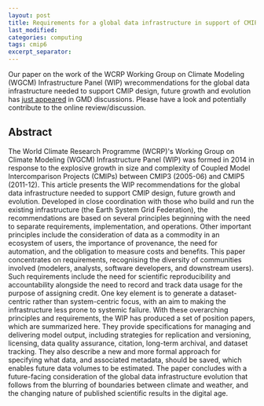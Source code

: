 ```yaml
---
layout: post
title: Requirements for a global data infrastructure in support of CMIP6
last_modified:
categories: computing
tags: cmip6
excerpt_separator:
---
```


Our paper on the work of the WCRP Working Group on Climate Modeling (WGCM) Infrastructure Panel (WIP) wrecommendations for the global data infrastructure needed to support CMIP design, future growth and evolution has [just appeared](https://www.geosci-model-dev-discuss.net/gmd-2018-52/) in GMD discussions.
Please have a look and potentially contribute to the online review/discussion.


Abstract
--------

The World Climate Research Programme (WCRP)'s Working Group on Climate Modeling (WGCM) Infrastructure Panel (WIP) was formed in 2014 in response to the explosive growth in size and complexity of Coupled Model Intercomparison Projects (CMIPs) between CMIP3 (2005-06) and CMIP5 (2011-12). This article presents the WIP recommendations for the global data infrastructure needed to support CMIP design, future growth and evolution. Developed in close coordination with those who build and run the existing infrastructure (the Earth System Grid Federation), the recommendations are based on several principles beginning with the need to separate requirements, implementation, and operations. Other important principles include the consideration of data as a commodity in an ecosystem of users, the importance of provenance, the need for automation, and the obligation to measure costs and benefits. This paper concentrates on requirements, recognising the diversity of communities involved (modelers, analysts, software developers, and downstream users). Such requirements include the need for scientific reproducibility and accountability alongside the need to record and track data usage for the purpose of assigning credit. One key element is to generate a dataset-centric rather than system-centric focus, with an aim to making the infrastructure less prone to systemic failure. With these overarching principles and requirements, the WIP has produced a set of position papers, which are summarized here. They provide specifications for managing and delivering model output, including strategies for replication and versioning, licensing, data quality assurance, citation, long-term archival, and dataset tracking. They also describe a new and more formal approach for specifying what data, and associated metadata, should be saved, which enables future data volumes to be estimated. The paper concludes with a future-facing consideration of the global data infrastructure evolution that follows from the blurring of boundaries between climate and weather, and the changing nature of published scientific results in the digital age.
